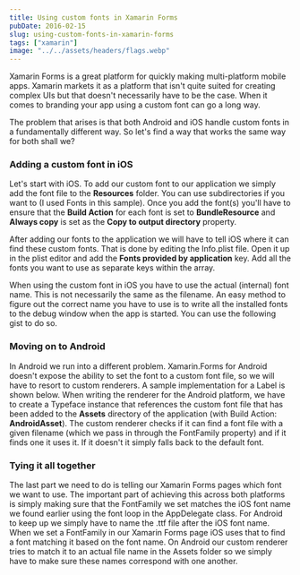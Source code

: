 ```yaml
---
title: Using custom fonts in Xamarin Forms
pubDate: 2016-02-15
slug: using-custom-fonts-in-xamarin-forms
tags: ["xamarin"]
image: "../../assets/headers/flags.webp"
---
```


Xamarin Forms is a great platform for quickly making multi-platform mobile apps. Xamarin markets it as a platform that isn't quite suited for creating complex UIs but that doesn't necessarily have to be the case. When it comes to branding your app using a custom font can go a long way. 

The problem that arises is that both Android and iOS handle custom fonts in a fundamentally different way. So let's find a way that works the same way for both shall we?

### Adding a custom font in iOS

Let's start with iOS. To add our custom font to our application we simply add the font file to the **Resources** folder. You can use subdirectories if you want to (I used Fonts in this sample). Once you add the font(s) you'll have to ensure that the **Build Action** for each font is set to **BundleResource** and **Always copy** is set as the **Copy to output directory** property.

After adding our fonts to the application we will have to tell iOS where it can find these custom fonts. That is done by editing the Info.plist file. Open it up in the plist editor and add the **Fonts provided by application** key. Add all the fonts you want to use as separate keys within the array.

When using the custom font in iOS you have to use the actual (internal) font name. This is not necessarily the same as the filename. An easy method to figure out the correct name you have to use is to write all the installed fonts to the debug window when the app is started. You can use the following gist to do so.

<script src="https://gist.github.com/sthewissen/0105914b4c63fd532fd2.js"></script>

### Moving on to Android

In Android we run into a different problem. Xamarin.Forms for Android doesn't expose the ability to set the font to a custom font file, so we will have to resort to custom renderers. A sample implementation for a Label is shown below. When writing the renderer for the Android platform, we have to create a Typeface instance that references the custom font file that has been added to the **Assets** directory of the application (with Build Action: **AndroidAsset**). The custom renderer checks if it can find a font file with a given filename (which we pass in through the FontFamily property) and if it finds one it uses it. If it doesn't it simply falls back to the default font.

<script src="https://gist.github.com/sthewissen/217ce180f2b7532c0546.js"></script>

### Tying it all together

The last part we need to do is telling our Xamarin Forms pages which font we want to use. The important part of achieving this across both platforms is simply making sure that the FontFamily we set matches the iOS font name we found earlier using the font loop in the AppDelegate class. For Android to keep up we simply have to name the .ttf file after the iOS font name. When we set a FontFamily in our Xamarin Forms page iOS uses that to find a font matching it based on the font name. On Android our custom renderer tries to match it to an actual file name in the Assets folder so we simply have to make sure these names correspond with one another.

<script src="https://gist.github.com/sthewissen/98d7dad7ef73ef5a4380.js"></script>

